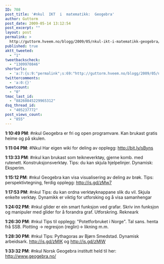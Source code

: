 ```yaml
---
ID: 708
post_title: '#nkul  IKT  i  matematikk:  Geogebra'
author: Guttorm
post_date: 2009-05-14 13:12:54
post_excerpt: ""
layout: post
permalink: >
  http://guttorm.hveem.no/blogg/2009/05/nkul-ikt-i-matematikk-geogebra/
published: true
aktt_tweeted:
  - "1"
tweetbackscheck:
  - "1309970846"
shorturls:
  - 'a:7:{s:9:"permalink";s:69:"http://guttorm.hveem.no/blogg/2009/05/nkul-ikt-i-matematikk-geogebra/";s:7:"tinyurl";s:25:"http://tinyurl.com/ohrjf6";s:4:"isgd";s:17:"http://is.gd/Nklt";s:5:"bitly";s:19:"http://bit.ly/bTUln";s:5:"snipr";s:22:"http://snipr.com/jd2xi";s:5:"snurl";s:22:"http://snurl.com/jd2xi";s:7:"snipurl";s:24:"http://snipurl.com/jd2xi";}'
twittercomments:
  - 'a:0:{}'
tweetcount:
  - "0"
tmac_last_id:
  - "88260845229965312"
dsq_thread_id:
  - "405237772"
post_views_count:
  - "855"
---
```

<strong>1:10:49 PM</strong>: #nkul Geogebra er fri og open programvare.  Kan brukast gratis heime og på skulen.

<strong>1:11:04 PM</strong>: #Nkul Har eigen wiki for deling av opplegg: <a rel="nofollow" href="http://bit.ly/sByns">http://bit.ly/sByns</a>

<strong>1:13:33 PM</strong>: #nkul kan brukast som teikneverktøy, gjerne komb. med rutenett. Konstruksjonsverktøy. Tips: du kan skjula hjelpelinjer. Dynamisk: Eksperim.

<strong>1:15:12 PM</strong>: #nkul Geogebra kan visa visualisering av deling av brøk. Tips: perspektivtegning, ferdig opplegg: <a rel="nofollow" href="http://is.gd/zMw7">http://is.gd/zMw7</a>

<strong>1:17:53 PM</strong>: #nkul Tips: du kan ordna verktøyknappane slik du vil. Skjula enkelte verktøy.  Dynamikk er viktig for utforsking og å visa samanhengar

<strong>1:24:02 PM</strong>: #nkul glider er ein smart funksjon ved grafar. Skriv inn funksjon og manipuler med glider for å forandra graf. Utforskring. Rekneark

<strong>1:26:30 PM</strong>: #nkul Tips til opplegg: "Potetforbruket i Norge". Tal sans. henta frå SSB. Plotting -&gt; regresjon (reglin)-&gt; likning m.m.

<strong>1:28:30 PM</strong>: #nkul Tips: Pythagoras av Bjørn Smedstad. Dynamisk arbeidsark.  <a rel="nofollow" href="http://is.gd/zMIK">http://is.gd/zMIK</a> og  <a rel="nofollow" href="http://is.gd/zMIW">http://is.gd/zMIW</a>

<strong>1:33:32 PM</strong>: #nkul Norsk Geogebra institutt held til her: <a rel="nofollow" href="http://www.geogebra.no/">http://www.geogebra.no/</a>